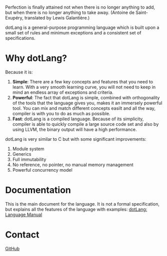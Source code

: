 Perfection is finally attained not when there is no longer anything to add, but when there is no longer anything to take away. (Antoine de Saint-Exupéry, translated by Lewis Galantière.)

dotLang is a general-purpose programming language which is built upon a small set of rules and minimum exceptions and a consistent set of specifications.

# Why dotLang?

Because it is:

1. **Simple**: There are a few key concepts and features that you need to learn. With a very smooth learning curve, you will not need to keep in mind an endless array of exceptions and criteria.
2. **Powerful**: The fact that dotLang is simple, combined with orthogonality of the tools that the language gives you, makes it an immersely powerful tool. You can mix and match different concepts easilt and all the way, compiler is with you to do as much as possible.
3. **Fast**: dotLang is a compiled language. Because of its simplicity, compiler is able to quickly compile a large source code set and also by using LLVM, the binary output will have a high performance.

dotLang is very similar to C but with some significant improvements:
1. Module system
2. Generics
3. Full immutability
4. No reference, no pointer, no manual memory management
5. Powerful concurrency model

# Documentation

This is the main document for the language. It is not a formal specification, but explains all the features of the language with examples: [dotLang: Language Manual](manual.md)

# Contact

[GitHub](https://github.com/mahdix)